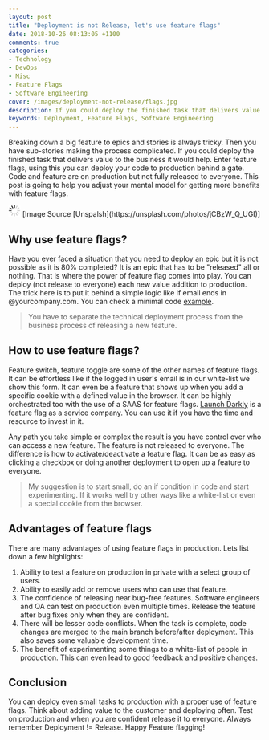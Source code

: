 ```yaml
---
layout: post
title: "Deployment is not Release, let's use feature flags"
date: 2018-10-26 08:13:05 +1100
comments: true
categories: 
- Technology
- DevOps
- Misc
- Feature Flags
- Software Engineering
cover: /images/deployment-not-release/flags.jpg
description: If you could deploy the finished task that delivers value to the business it would help. Enter feature flags, using this you can deploy your code to production behind a gate.
keywords: Deployment, Feature Flags, Software Engineering
---
```


Breaking down a big feature to epics and stories is always tricky. Then you have sub-stories making the process complicated. If you could deploy the finished task that delivers value to the business it would help. Enter feature flags, using this you can deploy your code to production behind a gate. Code and feature are on production but not fully released to everyone. This post is going to help you adjust your mental model for getting more benefits with feature flags.

<img class="center" src="/images/generic/loading.gif" data-echo="/images/deployment-not-release/flags.jpg" title="Deployment is not Release, lets use feature flags" alt="Deployment is not Release, lets use feature flags">
[Image Source [Unspalsh](https://unsplash.com/photos/jCBzW_Q_UGI)]

<!-- more -->

## Why use feature flags?
  
Have you ever faced a situation that you need to deploy an epic but it is not possible as it is 80% completed? It is an epic that has to be "released" all or nothing. That is where the power of feature flag comes into play. You can deploy (not release to everyone) each new value addition to production. The trick here is to put it behind a simple logic like if email ends in @yourcompany.com. You can check a minimal code [example](https://geshan.com.np/blog/2016/09/how-to-do-a-minimum-viable-feature-switch/). 

> You have to separate the technical deployment process from the business process of releasing a new feature.

## How to use feature flags?

Feature switch, feature toggle are some of the other names of feature flags. It can be effortless like if the logged in user's email is in our white-list we show this form. It can even be a feature that shows up when you add a specific cookie with a defined value in the browser. It can be highly orchestrated too with the use of a SAAS for feature flags. [Launch Darkly](https://launchdarkly.com/) is a feature flag as a service company. You can use it if you have the time and resource to invest in it. 

Any path you take simple or complex the result is you have control over who can access a new feature. The feature is not released to everyone. The difference is how to activate/deactivate a feature flag. It can be as easy as clicking a checkbox or doing another deployment to open up a feature to everyone. 

> My suggestion is to start small, do an if condition in code and start experimenting. If it works well try other ways like a white-list or even a special cookie from the browser.

## Advantages of feature flags

There are many advantages of using feature flags in production. Lets list down a few highlights:

1. Ability to test a feature on production in private with a select group of users.
1. Ability to easily add or remove users who can use that feature.
1. The confidence of releasing near bug-free features. Software engineers and QA can test on production even multiple times. Release the feature after bug fixes only when they are confident. 
1. There will be lesser code conflicts. When the task is complete, code changes are merged to the main branch before/after deployment. This also saves some valuable development time.
1. The benefit of experimenting some things to a white-list of people in production. This can even lead to good feedback and positive changes.

## Conclusion

You can deploy even small tasks to production with a proper use of feature flags. Think about adding value to the customer and deploying often. Test on production and when you are confident release it to everyone. Always remember Deployment != Release. Happy Feature flagging!
